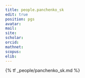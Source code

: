 ```yaml
---
title: people.panchenko_sk
edit: true
position: pgs
avatar:
mail:
site:
scholar:
orcid:
mathnet:
scopus:
elib:
---
```


{% tf _people/panchenko_sk.md %}
